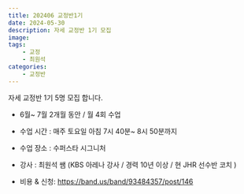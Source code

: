 ```yaml
---
title: 202406 교정반1기
date: 2024-05-30
description: 자세 교정반 1기 모집
image:
tags:
    - 교정
    - 최원석
categories:
    - 교정반
---
```


자세 교정반  1기 5명 모집 합니다. 

-  6월~ 7월 2개월 동안 / 월  4회 수업 
-  수업 시간 : 매주 토요일 아침 7시 40분~ 8시 50분까지 
-  수업 장소 : 수퍼스타 시그니처 
-  강사 : 최원석 쌤 (KBS 아레나 강사 / 경력 10년 이상 / 현 JHR 선수반 코치 )

- 비용 & 신청: https://band.us/band/93484357/post/146
